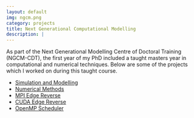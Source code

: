 ```yaml
---
layout: default
img: ngcm.png
category: projects
title: Next Generational Computational Modelling
description: |
---
```


As part of the Next Generational Modelling Centre of Doctoral Training (NGCM-CDT),
the first year of my PhD included a taught masters year in computational and
numerical techniques. Below are some of the projects which I worked on during
this taught course. 

* [Simulation and Modelling](https://github.com/saultyevil/Simulation-and-Modelling)
* [Numerical Methods](https://github.com/saultyevil/Numerical-Methods)
* [MPI Edge Reverse](https://github.com/saultyevil/MPI-Edge-Reverse)
* [CUDA Edge Reverse](https://github.com/saultyevil/CUDA-Edge-Reverse)
* [OpenMP Scheduler](https://github.com/saultyevil/OpenMP-Affinity-Scheduler)
